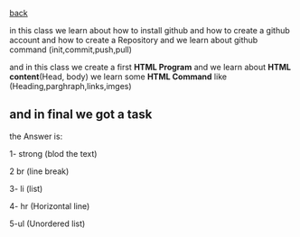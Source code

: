 [back](../README.md)

in this class we learn about how to install github and how to create a github account and how to create a Repository and we learn about github command (init,commit,push,pull)

 and in this class we create a first **HTML Program** and we learn about **HTML content**(Head, body)
we learn some **HTML Command** like (Heading,parghraph,links,imges)

## and in final we got a task
the Answer is:

1- strong (blod the text)

2 br (line break)

3- li (list)

4- hr (Horizontal line)

5-ul (Unordered list)

